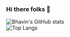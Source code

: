 ### Hi there folks 👋
![Bhavin's GitHub stats](https://github-readme-stats.vercel.app/api?username=bhavinpatil&theme=vision-friendly-dark&show_icons=true)<br />
![Top Langs](https://github-readme-stats.vercel.app/api/top-langs/?username=bhavinpatil&theme=vision-friendly-dark&hide=assembly)

<!--
**bhavinpatil/bhavinpatil** is a ✨ _special_ ✨ repository because its `README.md` (this file) appears on your GitHub profile.

Here are some ideas to get you started:

- 🔭 I’m currently working on Metavin - a Blockchain Web Application 
- 🌱 I’m currently learning blockchaina and Web3
- 👯 I’m looking to collaborate on 
- 🤔 I’m looking for help with ...
- 💬 Ask me about ...
- 📫 How to reach me: ...
- 😄 Pronouns: ...
- ⚡ Fun fact: ...
-->
